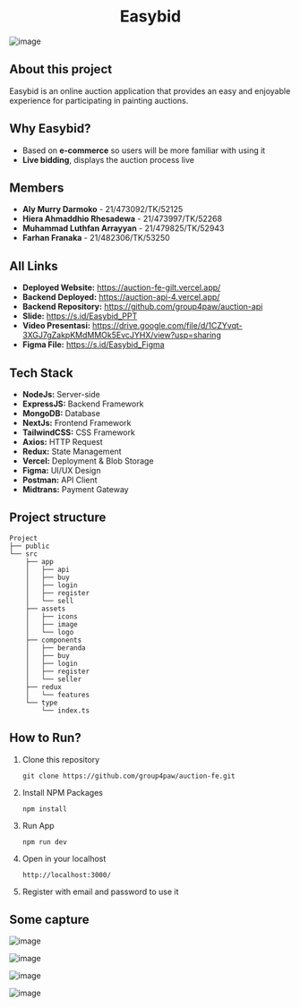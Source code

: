 <h1 align="center" >
    Easybid
</h1>

![image](https://github.com/group4paw/auction-fe/assets/88085604/da9331ca-5ca9-46f8-9c49-0cbed7fefa29)

## About this project
Easybid is an online auction application that provides an easy and enjoyable experience for participating in painting auctions.

## Why Easybid? 
- Based on **e-commerce** so users will be more familiar with using it
- **Live bidding**, displays the auction process live

## Members
- **Aly Murry Darmoko** - 21/473092/TK/52125
- **Hiera Ahmaddhio Rhesadewa** - 21/473997/TK/52268
- **Muhammad Luthfan Arrayyan** - 21/479825/TK/52943
- **Farhan Franaka** - 21/482306/TK/53250

## All Links
- **Deployed Website:** https://auction-fe-gilt.vercel.app/
- **Backend Deployed:** https://auction-api-4.vercel.app/
- **Backend Repository:** https://github.com/group4paw/auction-api
- **Slide:** https://s.id/Easybid_PPT
- **Video Presentasi:** https://drive.google.com/file/d/1CZYvqt-3XGJ7gZakpKMdMMOk5EvcJYHX/view?usp=sharing
- **Figma File:** https://s.id/Easybid_Figma

## Tech Stack
- **NodeJs:** Server-side
- **ExpressJS:** Backend Framework
- **MongoDB:** Database
- **NextJs:** Frontend Framework
- **TailwindCSS:** CSS Framework
- **Axios:** HTTP Request
- **Redux:** State Management
- **Vercel:** Deployment & Blob Storage
- **Figma:** UI/UX Design
- **Postman:** API Client
- **Midtrans:** Payment Gateway



## Project structure
    Project
    ├── public
    └── src
        ├── app
        │   ├── api
        │   ├── buy
        │   ├── login
        │   ├── register
        │   └── sell
        ├── assets
        │   ├── icons
        │   ├── image
        │   └── logo
        ├── components
        │   ├── beranda
        │   ├── buy
        │   ├── login
        │   ├── register
        │   └── seller
        ├── redux
        │   └── features
        └── type
            └── index.ts

## How to Run?
1. Clone this repository
    ```````````
    git clone https://github.com/group4paw/auction-fe.git
    ```````````
2. Install NPM Packages
    ```````````
    npm install
    ```````````
3. Run App
    ```````````
    npm run dev
    ```````````
4. Open in your localhost
    ```````````
    http://localhost:3000/
    ```````````
5. Register with email and password to use it

## Some capture
![image](https://github.com/group4paw/auction-fe/assets/88085604/be83c88c-3b85-4356-8781-c88d65555b19)

![image](https://github.com/group4paw/auction-fe/assets/88085604/41fb6522-27cd-45fd-b344-d2952f15a391)

![image](https://github.com/group4paw/auction-fe/assets/88085604/0cc7430b-552a-482c-a00a-032f2c8e6907)

![image](https://github.com/group4paw/auction-fe/assets/88085604/29f1c7c0-a921-4466-8dd7-368db843b394)

